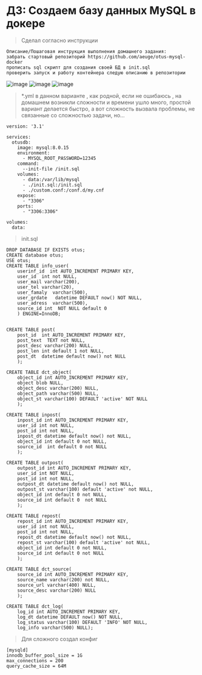 # ДЗ: Создаем базу данных MySQL в докере

> Сделал согласно инструкции
```
Описание/Пошаговая инструкция выполнения домашнего задания:
забрать стартовый репозиторий https://github.com/aeuge/otus-mysql-docker
прописать sql скрипт для создания своей БД в init.sql
проверить запуск и работу контейнера следую описанию в репозитории
```
![image](https://github.com/user-attachments/assets/8e99f030-e1d2-4d82-83df-91f728ecddd4)
![image](https://github.com/user-attachments/assets/0c7e481e-087d-4f63-bc63-cc9ee1fbafec)
![image](https://github.com/user-attachments/assets/fb52d88d-d808-44e1-9f4d-0f10441b11ec)

> *.yml в данном варианте , как родной, если не ошибаюсь , на домашнем возникли сложности и времени ушло много,
> простой вариант делается быстро, а вот сложность вызвала проблемы, не связанные со сложностью задачи, но... 
```
version: '3.1'

services:
  otusdb:
    image: mysql:8.0.15
    environment:
      - MYSQL_ROOT_PASSWORD=12345
    command: 
      --init-file /init.sql
    volumes:
      - data:/var/lib/mysql
      - ./init.sql:/init.sql
      - ./custom.conf:/conf.d/my.cnf
    expose:
      - "3306"
    ports:
      - "3306:3306"

volumes:
  data:

```
> init.sql
```
DROP DATABASE IF EXISTS otus;
CREATE database otus;
USE otus;
CREATE TABLE info_user(
    userinf_id  int AUTO_INCREMENT PRIMARY KEY,
    user_id  int not NULL, 
    user_mail varchar(200), 
    user_tel varchar(20),  
    user_famaly  varchar(500), 
    user_grdate   datetime DEFAULT now() NOT NULL, 
    user_adress  varchar(500),  
    source_id int  NOT NULL default 0 
    ) ENGINE=InnoDB; 


CREATE TABLE post(
    post_id  int AUTO_INCREMENT PRIMARY KEY,
    post_text  TEXT not NULL, 
    post_desc varchar(200) NULL,   
    post_len int default 1 not NULL, 
    post_dt  datetime default now() not NULL
    ); 

CREATE TABLE dct_object(
    object_id int AUTO_INCREMENT PRIMARY KEY,
    object blob NULL, 
    object_desc varchar(200) NULL, 
    object_path varchar(500) NULL, 
    object_st varchar(100) DEFAULT 'active' NOT NULL 
    );

CREATE TABLE inpost(
    inpost_id int AUTO_INCREMENT PRIMARY KEY,
    user_id int not NULL, 
    post_id int not NULL, 
    inpost_dt datetime default now() not NULL,  
    object_id int default 0 not NULL, 
    source_id  int default 0 not NULL 
    ); 

CREATE TABLE outpost(
    outpost_id int AUTO_INCREMENT PRIMARY KEY,
    user_id int NOT NULL, 
    post_id int not NULL, 
    outpost_dt datetime default now() not NULL,  
    outpost_st varchar(100) default 'active' not NULL, 
    object_id int default 0 not NULL, 
    source_id int default 0  not NULL 
    );

CREATE TABLE repost(
    repost_id int AUTO_INCREMENT PRIMARY KEY,
    user_id int not NULL, 
    post_id int not NULL,  
    repost_dt datetime default now() not NULL,  
    repost_st varchar(100) default 'active' not NULL,  
    object_id int default 0 not NULL, 
    source_id int default 0 not NULL 
    );

CREATE TABLE dct_source(
    source_id int AUTO_INCREMENT PRIMARY KEY,
    source_name varchar(200) not NULL, 
    source_url varchar(400) NULL,  
    source_desc varchar(200) NULL 
    );

CREATE TABLE dct_log(
    log_id int AUTO_INCREMENT PRIMARY KEY,
    log_dt datetime DEFAULT now() NOT NULL,
    log_status varchar(100) DEFAULT 'INFO' NOT NULL,
    log_info varchar(500) NULL);
```
> Для сложного создал конфиг
```
[mysqld]
innodb_buffer_pool_size = 1G
max_connections = 200
query_cache_size = 64M
```
